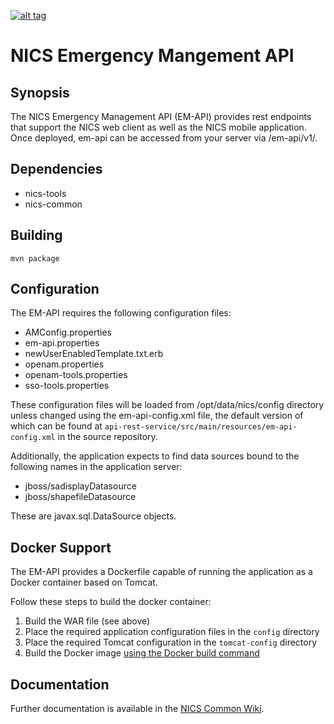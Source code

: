 [![alt tag](https://www.yourkit.com/images/yklogo.png)](https://www.yourkit.com/java/profiler)
# NICS Emergency Mangement API

## Synopsis

The NICS Emergency Management API (EM-API) provides rest endpoints that support the NICS web client as well as the NICS
mobile application. Once deployed, em-api can be accessed from your server via /em-api/v1/.

## Dependencies
- nics-tools
- nics-common

## Building

```mvn package```

## Configuration

The EM-API requires the following configuration files:

* AMConfig.properties
* em-api.properties
* newUserEnabledTemplate.txt.erb
* openam.properties
* openam-tools.properties
* sso-tools.properties

These configuration files will be loaded from /opt/data/nics/config directory unless changed using the em-api-config.xml
file, the default version of which can be found at ```api-rest-service/src/main/resources/em-api-config.xml``` in the
source repository.

Additionally, the application expects to find data sources bound to the following names in the application server:

* jboss/sadisplayDatasource
* jboss/shapefileDatasource

These are javax.sql.DataSource objects.

## Docker Support

The EM-API provides a Dockerfile capable of running the application as a Docker container based on Tomcat.

Follow these steps to build the docker container:

1. Build the WAR file (see above)
1. Place the required application configuration files in the ```config``` directory
1. Place the required Tomcat configuration in the ```tomcat-config``` directory
1. Build the Docker image [using the Docker build command](https://docs.docker.com/engine/reference/commandline/build/)

## Documentation

Further documentation is available in the [NICS Common Wiki](https://github.com/tabordasolutions/nics-common/wiki).
